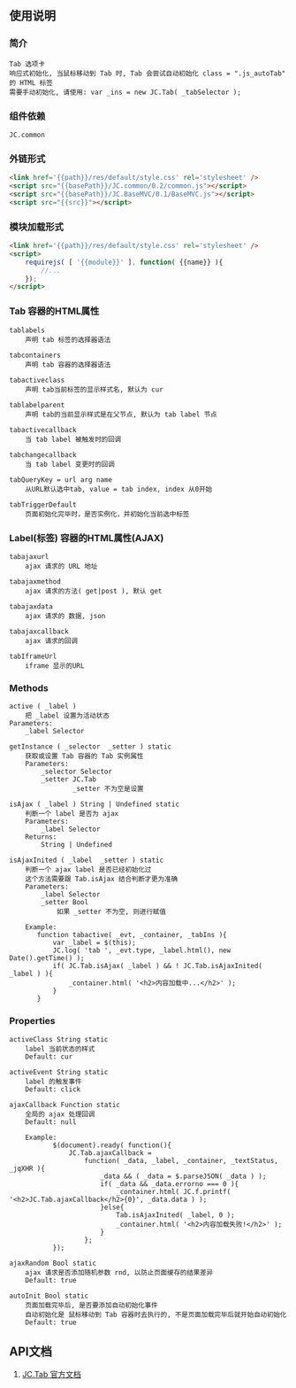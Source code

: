 ## 使用说明

### 简介
    Tab 选项卡 
    响应式初始化, 当鼠标移动到 Tab 时, Tab 会尝试自动初始化 class = ".js_autoTab" 的 HTML 标签 
    需要手动初始化, 请使用: var _ins = new JC.Tab( _tabSelector );

### 组件依赖
    JC.common

### 外链形式

```html
<link href='{{path}}/res/default/style.css' rel='stylesheet' />
<script src="{{basePath}}/JC.common/0.2/common.js"></script>
<script src="{{basePath}}/JC.BaseMVC/0.1/BaseMVC.js"></script>
<script src="{{src}}"></script>
```

### 模块加载形式
```html
<link href='{{path}}/res/default/style.css' rel='stylesheet' />
<script>
    requirejs( [ '{{module}}' ], function( {{name}} ){
        //...
    }); 
</script>
```

### Tab 容器的HTML属性

    tablabels
        声明 tab 标签的选择器语法

    tabcontainers
        声明 tab 容器的选择器语法

    tabactiveclass
        声明 tab当前标签的显示样式名, 默认为 cur

    tablabelparent
        声明 tab的当前显示样式是在父节点, 默认为 tab label 节点

    tabactivecallback
        当 tab label 被触发时的回调

    tabchangecallback
        当 tab label 变更时的回调

    tabQueryKey = url arg name
        从URL默认选中tab, value = tab index, index 从0开始

    tabTriggerDefault
        页面初始化完毕时，是否实例化，并初始化当前选中标签

### Label(标签) 容器的HTML属性(AJAX)

    tabajaxurl
        ajax 请求的 URL 地址

    tabajaxmethod
        ajax 请求的方法( get|post ), 默认 get

    tabajaxdata
        ajax 请求的 数据, json

    tabajaxcallback
        ajax 请求的回调

    tabIframeUrl
        iframe 显示的URL

### Methods
    active ( _label )
        把 _label 设置为活动状态
    Parameters:
        _label Selector

    getInstance ( _selector  _setter ) static
        获取或设置 Tab 容器的 Tab 实例属性
        Parameters:
            _selector Selector
            _setter JC.Tab
                    _setter 不为空是设置

    isAjax ( _label ) String | Undefined static
        判断一个 label 是否为 ajax
        Parameters:
            _label Selector
        Returns:
            String | Undefined

    isAjaxInited ( _label  _setter ) static
        判断一个 ajax label 是否已经初始化过 
        这个方法需要跟 Tab.isAjax 结合判断才更为准确
        Parameters:
            _label Selector
            _setter Bool
                如果 _setter 不为空, 则进行赋值

        Example:
           function tabactive( _evt, _container, _tabIns ){
               var _label = $(this);
               JC.log( 'tab ', _evt.type, _label.html(), new Date().getTime() );
               if( JC.Tab.isAjax( _label ) && ! JC.Tab.isAjaxInited( _label ) ){
                   _container.html( '<h2>内容加载中...</h2>' );
               }
           }

### Properties

    activeClass String static
        label 当前状态的样式
        Default: cur

    activeEvent String static
        label 的触发事件
        Default: click

    ajaxCallback Function static
        全局的 ajax 处理回调
        Default: null

        Example:
               $(document).ready( function(){
                   JC.Tab.ajaxCallback =
                       function( _data, _label, _container, _textStatus, _jqXHR ){
                           _data && ( _data = $.parseJSON( _data ) );
                           if( _data && _data.errorno === 0 ){
                               _container.html( JC.f.printf( '<h2>JC.Tab.ajaxCallback</h2>{0}', _data.data ) );
                           }else{
                               Tab.isAjaxInited( _label, 0 );
                               _container.html( '<h2>内容加载失败!</h2>' );
                           }
                       };
               });

    ajaxRandom Bool static
        ajax 请求是否添加随机参数 rnd, 以防止页面缓存的结果差异
        Default: true

    autoInit Bool static
        页面加载完毕后, 是否要添加自动初始化事件 
        自动初始化是 鼠标移动到 Tab 容器时去执行的, 不是页面加载完毕后就开始自动初始化
        Default: true


## API文档
1. [JC.Tab 官方文档](http://360.75team.com/~qiushaowei/jc2/docs_api/classes/JC.Tab.html)

